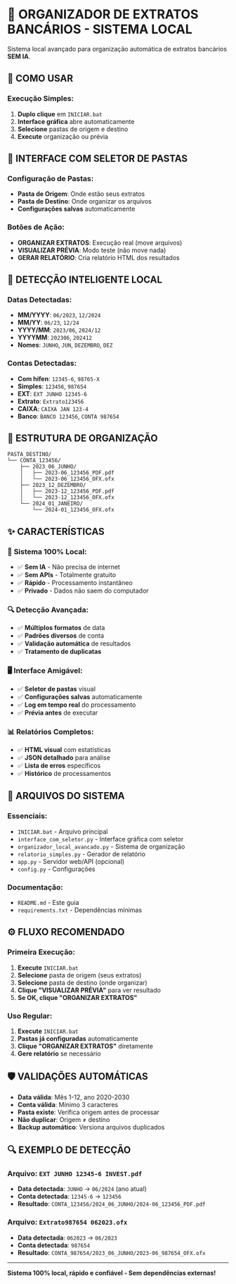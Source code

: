 # 🏦 ORGANIZADOR DE EXTRATOS BANCÁRIOS - SISTEMA LOCAL

Sistema local avançado para organização automática de extratos bancários **SEM IA**.

## 🚀 COMO USAR

### Execução Simples:
1. **Duplo clique** em `INICIAR.bat`
2. **Interface gráfica** abre automaticamente
3. **Selecione** pastas de origem e destino
4. **Execute** organização ou prévia

## 🎯 INTERFACE COM SELETOR DE PASTAS

### Configuração de Pastas:
- **Pasta de Origem**: Onde estão seus extratos
- **Pasta de Destino**: Onde organizar os arquivos
- **Configurações salvas** automaticamente

### Botões de Ação:
- **ORGANIZAR EXTRATOS**: Execução real (move arquivos)
- **VISUALIZAR PRÉVIA**: Modo teste (não move nada)
- **GERAR RELATÓRIO**: Cria relatório HTML dos resultados

## 🧠 DETECÇÃO INTELIGENTE LOCAL

### Datas Detectadas:
- **MM/YYYY**: `06/2023`, `12/2024`
- **MM/YY**: `06/23`, `12/24`
- **YYYY/MM**: `2023/06`, `2024/12`
- **YYYYMM**: `202306`, `202412`
- **Nomes**: `JUNHO`, `JUN`, `DEZEMBRO`, `DEZ`

### Contas Detectadas:
- **Com hífen**: `12345-6`, `98765-X`
- **Simples**: `123456`, `987654`
- **EXT**: `EXT JUNHO 12345-6`
- **Extrato**: `Extrato123456`
- **CAIXA**: `CAIXA JAN 123-4`
- **Banco**: `BANCO 123456`, `CONTA 987654`

## 📁 ESTRUTURA DE ORGANIZAÇÃO

```
PASTA_DESTINO/
└── CONTA_123456/
    ├── 2023_06_JUNHO/
    │   ├── 2023-06_123456_PDF.pdf
    │   └── 2023-06_123456_OFX.ofx
    ├── 2023_12_DEZEMBRO/
    │   ├── 2023-12_123456_PDF.pdf
    │   └── 2023-12_123456_OFX.ofx
    └── 2024_01_JANEIRO/
        └── 2024-01_123456_OFX.ofx
```

## ✨ CARACTERÍSTICAS

### 🎯 **Sistema 100% Local**:
- ✅ **Sem IA** - Não precisa de internet
- ✅ **Sem APIs** - Totalmente gratuito
- ✅ **Rápido** - Processamento instantâneo
- ✅ **Privado** - Dados não saem do computador

### 🔍 **Detecção Avançada**:
- ✅ **Múltiplos formatos** de data
- ✅ **Padrões diversos** de conta
- ✅ **Validação automática** de resultados
- ✅ **Tratamento de duplicatas**

### 🖥️ **Interface Amigável**:
- ✅ **Seletor de pastas** visual
- ✅ **Configurações salvas** automaticamente
- ✅ **Log em tempo real** do processamento
- ✅ **Prévia antes** de executar

### 📊 **Relatórios Completos**:
- ✅ **HTML visual** com estatísticas
- ✅ **JSON detalhado** para análise
- ✅ **Lista de erros** específicos
- ✅ **Histórico** de processamentos

## 🔧 ARQUIVOS DO SISTEMA

### Essenciais:
- `INICIAR.bat` - Arquivo principal
- `interface_com_seletor.py` - Interface gráfica com seletor
- `organizador_local_avancado.py` - Sistema de organização
- `relatorio_simples.py` - Gerador de relatório
- `app.py` - Servidor web/API (opcional)
- `config.py` - Configurações

### Documentação:
- `README.md` - Este guia
- `requirements.txt` - Dependências mínimas

## ⚙️ FLUXO RECOMENDADO

### Primeira Execução:
1. **Execute** `INICIAR.bat`
2. **Selecione** pasta de origem (seus extratos)
3. **Selecione** pasta de destino (onde organizar)
4. **Clique "VISUALIZAR PRÉVIA"** para ver resultado
5. **Se OK, clique "ORGANIZAR EXTRATOS"**

### Uso Regular:
1. **Execute** `INICIAR.bat`
2. **Pastas já configuradas** automaticamente
3. **Clique "ORGANIZAR EXTRATOS"** diretamente
4. **Gere relatório** se necessário

## 🛡️ VALIDAÇÕES AUTOMÁTICAS

- **Data válida**: Mês 1-12, ano 2020-2030
- **Conta válida**: Mínimo 3 caracteres
- **Pasta existe**: Verifica origem antes de processar
- **Não duplicar**: Origem ≠ destino
- **Backup automático**: Versiona arquivos duplicados

## 🔍 EXEMPLO DE DETECÇÃO

### Arquivo: `EXT JUNHO 12345-6 INVEST.pdf`
- **Data detectada**: `JUNHO` → `06/2024` (ano atual)
- **Conta detectada**: `12345-6` → `123456`
- **Resultado**: `CONTA_123456/2024_06_JUNHO/2024-06_123456_PDF.pdf`

### Arquivo: `Extrato987654 062023.ofx`
- **Data detectada**: `062023` → `06/2023`
- **Conta detectada**: `987654`
- **Resultado**: `CONTA_987654/2023_06_JUNHO/2023-06_987654_OFX.ofx`

---

**Sistema 100% local, rápido e confiável - Sem dependências externas!**